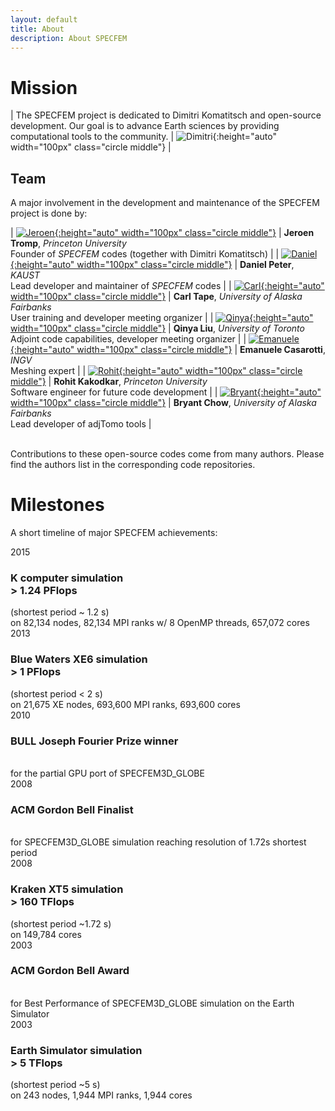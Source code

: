 ```yaml
---
layout: default
title: About
description: About SPECFEM
---
```


# Mission


| The SPECFEM project is dedicated to Dimitri Komatitsch and open-source development. Our goal is to advance Earth sciences by providing computational tools to the community. | ![Dimitri](figures/Dimitri_Komatitsch.jpg "Dimitri Komatitsch"){:height="auto" width="100px" class="circle middle"} |


## Team

A major involvement in the development and maintenance of the SPECFEM project is done by:<br>

| [![Jeroen](figures/Jeroen_Tromp.png "Jeroen Tromp"){:height="auto" width="100px" class="circle middle"}](https://geosciences.princeton.edu/people/jeroen-tromp) | **Jeroen Tromp**, *Princeton University*<br>Founder of *SPECFEM* codes (together with Dimitri Komatitsch) |
| [![Daniel](figures/Daniel_Peter.jpg "Daniel Peter"){:height="auto" width="100px" class="circle middle"}](https://danielpeter.github.io) | **Daniel Peter**, *KAUST*<br>Lead developer and maintainer of *SPECFEM* codes |
| [![Carl](figures/Carl_Tape.jpg "Carl Tape"){:height="auto" width="100px" class="circle middle"}](https://sites.google.com/alaska.edu/carltape) | **Carl Tape**, *University of Alaska Fairbanks*<br>User training and developer meeting organizer |
| [![Qinya](figures/Qinya_Liu.jpg "Qinya Liu"){:height="auto" width="100px" class="circle middle"}](https://www.physics.utoronto.ca/members/liu-qinya/) | **Qinya Liu**, *University of Toronto*<br>Adjoint code capabilities, developer meeting organizer |
| [![Emanuele](figures/Emanuele_Casarotti.jpg "Emanuele Casarotti"){:height="auto" width="100px" class="circle middle"}](https://www.researchgate.net/profile/Emanuele-Casarotti) | **Emanuele Casarotti**, *INGV*<br>Meshing expert |
| [![Rohit](figures/Rohit_Kakodkar.png "Rohit Kakodkar"){:height="auto" width="100px" class="circle middle"}](https://researchcomputing.princeton.edu/about/people-directory/rohit-kakodkar) | **Rohit Kakodkar**, *Princeton University*<br>Software engineer for future code development |
| [![Bryant](figures/Bryant_Chow.jpg "Bryant Chow"){:height="auto" width="100px" class="circle middle"}](https://bch0w.github.io) | **Bryant Chow**, *University of Alaska Fairbanks*<br>Lead developer of adjTomo tools |


<br>
Contributions to these open-source codes come from many authors. Please find the authors list in the corresponding code repositories.


# Milestones

A short timeline of major SPECFEM achievements:<br>


<div class="timeline">
<div class="vertical"></div>
<div class="entries">

<div class="entry">
<div class="title">2015</div>
<div class="body">
<h3>K computer simulation<br>> 1.24 PFlops</h3> (shortest period ~ 1.2 s)<br>
on 82,134 nodes, 82,134 MPI ranks w/ 8 OpenMP threads, 657,072 cores
</div>
</div> <!-- entry -->

<div class="entry">
<div class="title">2013</div>
<div class="body">
<h3>Blue Waters XE6 simulation<br>> 1 PFlops</h3> (shortest period < 2 s)<br>
on 21,675 XE nodes, 693,600 MPI ranks, 693,600 cores
</div>
</div> <!-- entry -->

<div class="entry">
<div class="title big">2010</div>
<div class="body">
<h3>BULL Joseph Fourier Prize winner</h3><br> 
for the partial GPU port of <it>SPECFEM3D_GLOBE</it>
</div>
</div> <!-- entry -->


<div class="entry">
<div class="title big">2008</div>
<div class="body">
<h3>ACM Gordon Bell Finalist</h3><br> 
for <it>SPECFEM3D_GLOBE</it> simulation reaching resolution of 1.72s shortest period
</div>
</div> <!-- entry -->

<div class="entry">
<div class="title">2008</div>
<div class="body">
<h3>Kraken XT5 simulation<br>> 160 TFlops</h3> (shortest period ~1.72 s)<br>
on 149,784 cores</div>
</div> <!-- entry -->

<div class="entry">
<div class="title big">2003</div>
<div class="body">
<h3>ACM Gordon Bell Award</h3><br> 
for Best Performance of <it>SPECFEM3D_GLOBE</it> simulation on the Earth Simulator
</div>
</div> <!-- entry -->


<div class="entry">
<div class="title">2003</div>
<div class="body">
<h3>Earth Simulator simulation<br>> 5 TFlops</h3> (shortest period ~5 s)<br>
on 243 nodes, 1,944 MPI ranks, 1,944 cores</div>
</div> <!-- entry -->

</div> <!-- entries -->
</div> <!-- timeline -->

<br>
